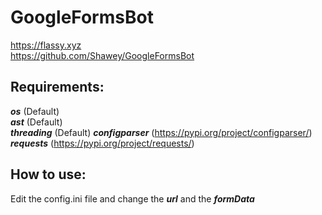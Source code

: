 # GoogleFormsBot
https://flassy.xyz  
https://github.com/Shawey/GoogleFormsBot

## Requirements: ##
***os*** (Default)  
***ast*** (Default)  
***threading*** (Default)
***configparser*** (https://pypi.org/project/configparser/)  
***requests*** (https://pypi.org/project/requests/)

## How to use: ##
Edit the config.ini file and change the ***url*** and the ***formData***
